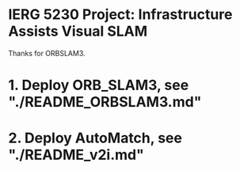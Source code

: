 # IERG 5230 Project: Infrastructure Assists Visual SLAM
Thanks for ORBSLAM3.
# 1. Deploy ORB_SLAM3, see "./README_ORBSLAM3.md"
# 2. Deploy AutoMatch, see "./README_v2i.md"
